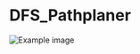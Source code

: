 # DFS_Pathplaner

![Example image](https://github.com/LuBru90/DFS_Pathplaner/output/example.png?raw=true)


